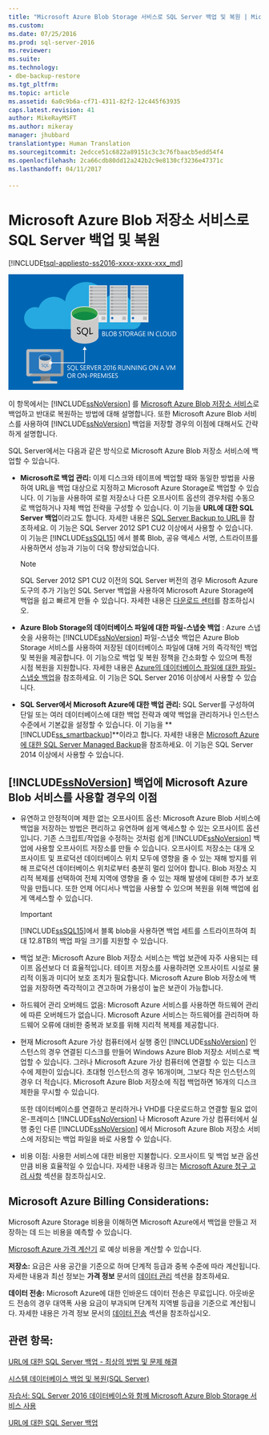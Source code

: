 ```yaml
---
title: "Microsoft Azure Blob Storage 서비스로 SQL Server 백업 및 복원 | Microsoft 문서"
ms.custom: 
ms.date: 07/25/2016
ms.prod: sql-server-2016
ms.reviewer: 
ms.suite: 
ms.technology:
- dbe-backup-restore
ms.tgt_pltfrm: 
ms.topic: article
ms.assetid: 6a0c9b6a-cf71-4311-82f2-12c445f63935
caps.latest.revision: 41
author: MikeRayMSFT
ms.author: mikeray
manager: jhubbard
translationtype: Human Translation
ms.sourcegitcommit: 2edcce51c6822a89151c3c3c76fbaacb5edd54f4
ms.openlocfilehash: 2ca66cdb80dd12a242b2c9e8130cf3236e47371c
ms.lasthandoff: 04/11/2017

---
```

# <a name="sql-server-backup-and-restore-with-microsoft-azure-blob-storage-service"></a>Microsoft Azure Blob 저장소 서비스로 SQL Server 백업 및 복원
[!INCLUDE[tsql-appliesto-ss2016-xxxx-xxxx-xxx_md](../../includes/tsql-appliesto-ss2016-xxxx-xxxx-xxx-md.md)]

  ![Azure Blob에 백업 그래픽](../../relational-databases/backup-restore/media/backup-to-azure-blob-graphic.png "Backup to Azure blob graphic")  
  
 이 항목에서는 [!INCLUDE[ssNoVersion](../../includes/ssnoversion-md.md)] 를 [Microsoft Azure Blob 저장소 서비스](http://www.windowsazure.com/develop/net/how-to-guides/blob-storage/)로 백업하고 반대로 복원하는 방법에 대해 설명합니다. 또한 Microsoft Azure Blob 서비스를 사용하여 [!INCLUDE[ssNoVersion](../../includes/ssnoversion-md.md)] 백업을 저장할 경우의 이점에 대해서도 간략하게 설명합니다.  
  
 SQL Server에서는 다음과 같은 방식으로 Microsoft Azure Blob 저장소 서비스에 백업할 수 있습니다.  
  
-   **Microsoft로 백업 관리:** 이제 디스크와 테이프에 백업할 때와 동일한 방법을 사용하여 URL을 백업 대상으로 지정하고 Microsoft Azure Storage로 백업할 수 있습니다. 이 기능을 사용하여 로컬 저장소나 다른 오프사이트 옵션의 경우처럼 수동으로 백업하거나 자체 백업 전략을 구성할 수 있습니다. 이 기능을 **URL에 대한 SQL Server 백업**이라고도 합니다. 자세한 내용은 [SQL Server Backup to URL](../../relational-databases/backup-restore/sql-server-backup-to-url.md)을 참조하세요. 이 기능은 SQL Server 2012 SP1 CU2 이상에서 사용할 수 있습니다. 이 기능은 [!INCLUDE[ssSQL15](../../includes/sssql15-md.md)] 에서 블록 Blob, 공유 액세스 서명, 스트라이프를 사용하면서 성능과 기능이 더욱 향상되었습니다.  
  
    > [!NOTE]  
    >  SQL Server 2012 SP1 CU2 이전의 SQL Server 버전의 경우 Microsoft Azure 도구의 추가 기능인 SQL Server 백업을 사용하여 Microsoft Azure Storage에 백업을 쉽고 빠르게 만들 수 있습니다. 자세한 내용은 [다운로드 센터](http://go.microsoft.com/fwlink/?LinkID=324399)를 참조하십시오.  
  
-   **Azure Blob Storage의 데이터베이스 파일에 대한 파일-스냅숏 백업** : Azure 스냅숏을 사용하는 [!INCLUDE[ssNoVersion](../../includes/ssnoversion-md.md)] 파일-스냅숏 백업은 Azure Blob Storage 서비스를 사용하여 저장된 데이터베이스 파일에 대해 거의 즉각적인 백업 및 복원을 제공합니다. 이 기능으로 백업 및 복원 정책을 간소화할 수 있으며 특정 시점 복원을 지원합니다. 자세한 내용은 [Azure의 데이터베이스 파일에 대한 파일-스냅숏 백업](../../relational-databases/backup-restore/file-snapshot-backups-for-database-files-in-azure.md)을 참조하세요. 이 기능은 SQL Server 2016 이상에서 사용할 수 있습니다.  
  
-   **SQL Server에서 Microsoft Azure에 대한 백업 관리:** SQL Server를 구성하여 단일 또는 여러 데이터베이스에 대한 백업 전략과 예약 백업을 관리하거나 인스턴스 수준에서 기본값을 설정할 수 있습니다. 이 기능을 **[!INCLUDE[ss_smartbackup](../../includes/ss-smartbackup-md.md)]**이라고 합니다. 자세한 내용은 [Microsoft Azure에 대한 SQL Server Managed Backup](../../relational-databases/backup-restore/sql-server-managed-backup-to-microsoft-azure.md)을 참조하세요. 이 기능은 SQL Server 2014 이상에서 사용할 수 있습니다.  
  
## <a name="benefits-of-using-the-microsoft-azure-blob-service-for-includessnoversionincludesssnoversion-mdmd-backups"></a>[!INCLUDE[ssNoVersion](../../includes/ssnoversion-md.md)] 백업에 Microsoft Azure Blob 서비스를 사용할 경우의 이점  
  
-   유연하고 안정적이며 제한 없는 오프사이트 옵션: Microsoft Azure Blob 서비스에 백업을 저장하는 방법은 편리하고 유연하며 쉽게 액세스할 수 있는 오프사이트 옵션입니다. 기존 스크립트/작업을 수정하는 것처럼 쉽게 [!INCLUDE[ssNoVersion](../../includes/ssnoversion-md.md)] 백업에 사용할 오프사이트 저장소를 만들 수 있습니다. 오프사이트 저장소는 대개 오프사이트 및 프로덕션 데이터베이스 위치 모두에 영향을 줄 수 있는 재해 방지를 위해 프로덕션 데이터베이스 위치로부터 충분히 멀리 있어야 합니다. Blob 저장소 지리적 복제를 선택하여 전체 지역에 영향을 줄 수 있는 재해 발생에 대비한 추가 보호막을 만듭니다. 또한 언제 어디서나 백업을 사용할 수 있으며 복원을 위해 백업에 쉽게 액세스할 수 있습니다.  
  
    > [!IMPORTANT]  
    >  [!INCLUDE[ssSQL15](../../includes/sssql15-md.md)]에서 블록 blob을 사용하면 백업 세트를 스트라이프하여 최대 12.8TB의 백업 파일 크기를 지원할 수 있습니다.  
  
-   백업 보관: Microsoft Azure Blob 저장소 서비스는 백업 보관에 자주 사용되는 테이프 옵션보다 더 효율적입니다. 테이프 저장소를 사용하려면 오프사이트 시설로 물리적 이동과 미디어 보호 조치가 필요합니다. Microsoft Azure Blob 저장소에 백업을 저장하면 즉각적이고 견고하며 가용성이 높은 보관이 가능합니다.  
  
-   하드웨어 관리 오버헤드 없음: Microsoft Azure 서비스를 사용하면 하드웨어 관리에 따른 오버헤드가 없습니다. Microsoft Azure 서비스는 하드웨어를 관리하며 하드웨어 오류에 대비한 중복과 보호를 위해 지리적 복제를 제공합니다.  
  
-   현재 Microsoft Azure 가상 컴퓨터에서 실행 중인 [!INCLUDE[ssNoVersion](../../includes/ssnoversion-md.md)] 인스턴스의 경우 연결된 디스크를 만들어 Windows Azure Blob 저장소 서비스로 백업할 수 있습니다. 그러나 Microsoft Azure 가상 컴퓨터에 연결할 수 있는 디스크 수에 제한이 있습니다. 초대형 인스턴스의 경우 16개이며, 그보다 작은 인스턴스의 경우 더 적습니다. Microsoft Azure Blob 저장소에 직접 백업하면 16개의 디스크 제한을 무시할 수 있습니다.  
  
     또한 데이터베이스를 연결하고 분리하거나 VHD를 다운로드하고 연결할 필요 없이 온-프레미스 [!INCLUDE[ssNoVersion](../../includes/ssnoversion-md.md)] 나 Microsoft Azure 가상 컴퓨터에서 실행 중인 다른 [!INCLUDE[ssNoVersion](../../includes/ssnoversion-md.md)] 에서 Microsoft Azure Blob 저장소 서비스에 저장되는 백업 파일을 바로 사용할 수 있습니다.  
  
-   비용 이점: 사용한 서비스에 대한 비용만 지불합니다. 오프사이트 및 백업 보관 옵션만큼 비용 효율적일 수 있습니다. 자세한 내용과 링크는 [Microsoft Azure 청구 고려 사항](#Billing) 섹션을 참조하십시오.  
  
##  <a name="Billing"></a> Microsoft Azure Billing Considerations:  
 Microsoft Azure Storage 비용을 이해하면 Microsoft Azure에서 백업을 만들고 저장하는 데 드는 비용을 예측할 수 있습니다.  
  
 [Microsoft Azure 가격 계산기](http://go.microsoft.com/fwlink/?LinkId=277060) 로 예상 비용을 계산할 수 있습니다.  
  
 **저장소:** 요금은 사용 공간을 기준으로 하며 단계적 등급과 중복 수준에 따라 계산됩니다. 자세한 내용과 최선 정보는 **가격 정보** 문서의 [데이터 관리](http://go.microsoft.com/fwlink/?LinkId=277059) 섹션을 참조하세요.  
  
 **데이터 전송:** Microsoft Azure에 대한 인바운드 데이터 전송은 무료입니다. 아웃바운드 전송의 경우 대역폭 사용 요금이 부과되며 단계적 지역별 등급을 기준으로 계산됩니다. 자세한 내용은 가격 정보 문서의 [데이터 전송](http://go.microsoft.com/fwlink/?LinkId=277061) 섹션을 참조하십시오.  
  
## <a name="see-also"></a>관련 항목:  

[URL에 대한 SQL Server 백업 - 최상의 방법 및 문제 해결](../../relational-databases/backup-restore/sql-server-backup-to-url-best-practices-and-troubleshooting.md)   

[시스템 데이터베이스 백업 및 복원&#40;SQL Server&#41;](../../relational-databases/backup-restore/back-up-and-restore-of-system-databases-sql-server.md)   

[자습서: SQL Server 2016 데이터베이스와 함께 Microsoft Azure Blob Storage 서비스 사용](../tutorial-use-azure-blob-storage-service-with-sql-server-2016.md)

[URL에 대한 SQL Server 백업](../../relational-databases/backup-restore/sql-server-backup-to-url.md)  
  
  

